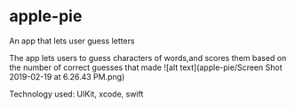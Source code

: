 # apple-pie
An app that lets user guess letters 


The app lets users to guess characters of words,and scores them based on the number of correct guesses that made
![alt text](apple-pie/Screen Shot 2019-02-19 at 6.26.43 PM.png)

Technology used: UIKit, xcode, swift
